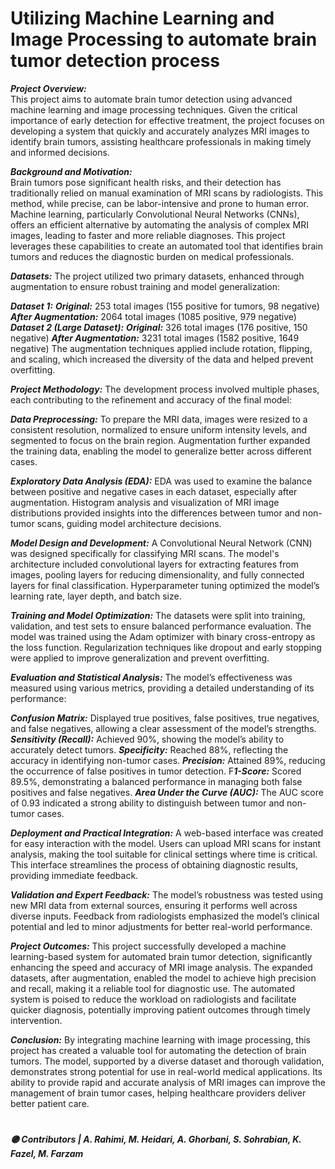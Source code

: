 # Utilizing Machine Learning and Image Processing to automate brain tumor detection process  
                                    
***Project Overview:***                                               
This project aims to automate brain tumor detection using advanced machine learning and image processing techniques. Given the critical importance of early detection for effective treatment, the project focuses on developing a system that quickly and accurately analyzes MRI images to identify brain tumors, assisting healthcare professionals in making timely and informed decisions.  
                        
***Background and Motivation:***                 
Brain tumors pose significant health risks, and their detection has traditionally relied on manual examination of MRI scans by radiologists. This method, while precise, can be labor-intensive and prone to human error. Machine learning, particularly Convolutional Neural Networks (CNNs), offers an efficient alternative by automating the analysis of complex MRI images, leading to faster and more reliable diagnoses. This project leverages these capabilities to create an automated tool that identifies brain tumors and reduces the diagnostic burden on medical professionals.
  
***Datasets:*** 
The project utilized two primary datasets, enhanced through augmentation to ensure robust training and model generalization:
 
***Dataset 1:***
***Original:*** 253 total images (155 positive for tumors, 98 negative)
***After Augmentation:*** 2064 total images (1085 positive, 979 negative)
***Dataset 2 (Large Dataset):***
***Original:*** 326 total images (176 positive, 150 negative)
***After Augmentation:*** 3231 total images (1582 positive, 1649 negative)
The augmentation techniques applied include rotation, flipping, and scaling, which increased the diversity of the data and helped prevent overfitting.

***Project Methodology:***
The development process involved multiple phases, each contributing to the refinement and accuracy of the final model:

***Data Preprocessing:***
To prepare the MRI data, images were resized to a consistent resolution, normalized to ensure uniform intensity levels, and segmented to focus on the brain region. Augmentation further expanded the training data, enabling the model to generalize better across different cases.

***Exploratory Data Analysis (EDA):***
EDA was used to examine the balance between positive and negative cases in each dataset, especially after augmentation. Histogram analysis and visualization of MRI image distributions provided insights into the differences between tumor and non-tumor scans, guiding model architecture decisions.

***Model Design and Development:***
A Convolutional Neural Network (CNN) was designed specifically for classifying MRI scans. The model's architecture included convolutional layers for extracting features from images, pooling layers for reducing dimensionality, and fully connected layers for final classification. Hyperparameter tuning optimized the model’s learning rate, layer depth, and batch size.

***Training and Model Optimization:***
The datasets were split into training, validation, and test sets to ensure balanced performance evaluation. The model was trained using the Adam optimizer with binary cross-entropy as the loss function. Regularization techniques like dropout and early stopping were applied to improve generalization and prevent overfitting.

***Evaluation and Statistical Analysis:***
The model’s effectiveness was measured using various metrics, providing a detailed understanding of its performance:

***Confusion Matrix:*** Displayed true positives, false positives, true negatives, and false negatives, allowing a clear assessment of the model’s strengths.
***Sensitivity (Recall):*** Achieved 90%, showing the model’s ability to accurately detect tumors.
***Specificity:*** Reached 88%, reflecting the accuracy in identifying non-tumor cases.
***Precision:*** Attained 89%, reducing the occurrence of false positives in tumor detection.
F***1-Score:*** Scored 89.5%, demonstrating a balanced performance in managing both false positives and false negatives.
***Area Under the Curve (AUC):*** The AUC score of 0.93 indicated a strong ability to distinguish between tumor and non-tumor cases.


***Deployment and Practical Integration:***
A web-based interface was created for easy interaction with the model. Users can upload MRI scans for instant analysis, making the tool suitable for clinical settings where time is critical. This interface streamlines the process of obtaining diagnostic results, providing immediate feedback.

***Validation and Expert Feedback:***
The model’s robustness was tested using new MRI data from external sources, ensuring it performs well across diverse inputs. Feedback from radiologists emphasized the model’s clinical potential and led to minor adjustments for better real-world performance.

***Project Outcomes:***
This project successfully developed a machine learning-based system for automated brain tumor detection, significantly enhancing the speed and accuracy of MRI image analysis. The expanded datasets, after augmentation, enabled the model to achieve high precision and recall, making it a reliable tool for diagnostic use. The automated system is poised to reduce the workload on radiologists and facilitate quicker diagnosis, potentially improving patient outcomes through timely intervention.


***Conclusion:***
By integrating machine learning with image processing, this project has created a valuable tool for automating the detection of brain tumors. The model, supported by a diverse dataset and thorough validation, demonstrates strong potential for use in real-world medical applications. Its ability to provide rapid and accurate analysis of MRI images can improve the management of brain tumor cases, helping healthcare providers deliver better patient care.                 



# 
***🟣 Contributors | A. Rahimi, M. Heidari, A. Ghorbani, S. Sohrabian, K. Fazel, M. Farzam***
     
